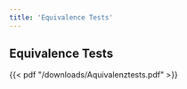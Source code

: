 ```yaml
---
title: 'Equivalence Tests'
---
```


## Equivalence Tests

{{< pdf "/downloads/Aquivalenztests.pdf" >}}